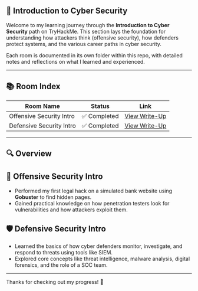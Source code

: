 ## 🧠 Introduction to Cyber Security

Welcome to my learning journey through the **Introduction to Cyber Security** path on TryHackMe. This section lays the foundation for understanding how attackers think (offensive security), how defenders protect systems, and the various career paths in cyber security.

Each room is documented in its own folder within this repo, with detailed notes and reflections on what I learned and experienced.

---

## 📚 Room Index

| Room Name                | Status         | Link                                                                 |
|--------------------------|----------------|----------------------------------------------------------------------|
| Offensive Security Intro | ✅ Completed    | [View Write-Up](https://github.com/MQKGitHub/Offensive-Security-Intro) |
| Defensive Security Intro | ✅ Completed    | [View Write-Up](https://github.com/MQKGitHub/Defensive-Security-Intro) |

---

## 🔍 Overview

## 🔐 Offensive Security Intro
- Performed my first legal hack on a simulated bank website using **Gobuster** to find hidden pages.
- Gained practical knowledge on how penetration testers look for vulnerabilities and how attackers exploit them.

## 🛡️ Defensive Security Intro
- Learned the basics of how cyber defenders monitor, investigate, and respond to threats using tools like SIEM.
- Explored core concepts like threat intelligence, malware analysis, digital forensics, and the role of a SOC team.

---

Thanks for checking out my progress! 🚀
